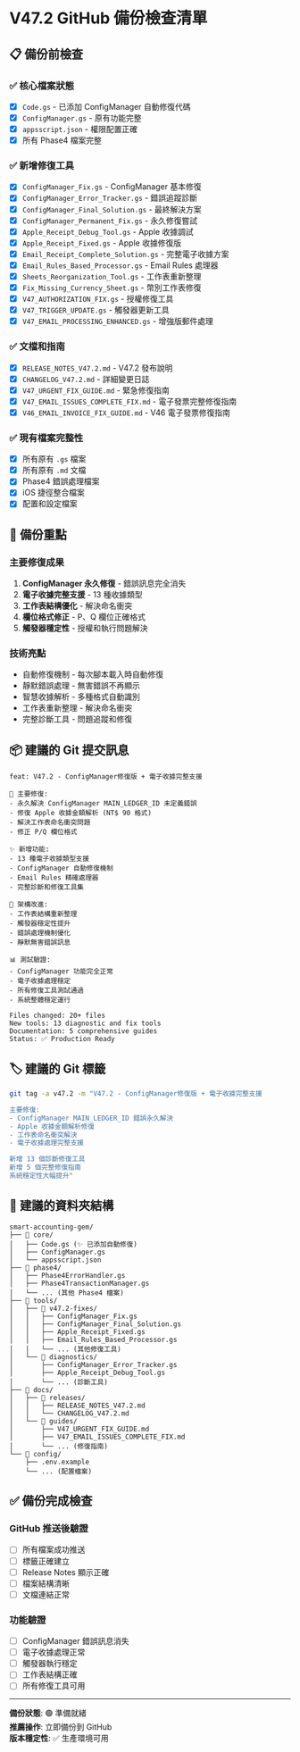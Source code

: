 # V47.2 GitHub 備份檢查清單

## 📋 備份前檢查

### ✅ 核心檔案狀態
- [x] `Code.gs` - 已添加 ConfigManager 自動修復代碼
- [x] `ConfigManager.gs` - 原有功能完整
- [x] `appsscript.json` - 權限配置正確
- [x] 所有 Phase4 檔案完整

### ✅ 新增修復工具
- [x] `ConfigManager_Fix.gs` - ConfigManager 基本修復
- [x] `ConfigManager_Error_Tracker.gs` - 錯誤追蹤診斷
- [x] `ConfigManager_Final_Solution.gs` - 最終解決方案
- [x] `ConfigManager_Permanent_Fix.gs` - 永久修復嘗試
- [x] `Apple_Receipt_Debug_Tool.gs` - Apple 收據調試
- [x] `Apple_Receipt_Fixed.gs` - Apple 收據修復版
- [x] `Email_Receipt_Complete_Solution.gs` - 完整電子收據方案
- [x] `Email_Rules_Based_Processor.gs` - Email Rules 處理器
- [x] `Sheets_Reorganization_Tool.gs` - 工作表重新整理
- [x] `Fix_Missing_Currency_Sheet.gs` - 幣別工作表修復
- [x] `V47_AUTHORIZATION_FIX.gs` - 授權修復工具
- [x] `V47_TRIGGER_UPDATE.gs` - 觸發器更新工具
- [x] `V47_EMAIL_PROCESSING_ENHANCED.gs` - 增強版郵件處理

### ✅ 文檔和指南
- [x] `RELEASE_NOTES_V47.2.md` - V47.2 發布說明
- [x] `CHANGELOG_V47.2.md` - 詳細變更日誌
- [x] `V47_URGENT_FIX_GUIDE.md` - 緊急修復指南
- [x] `V47_EMAIL_ISSUES_COMPLETE_FIX.md` - 電子發票完整修復指南
- [x] `V46_EMAIL_INVOICE_FIX_GUIDE.md` - V46 電子發票修復指南

### ✅ 現有檔案完整性
- [x] 所有原有 `.gs` 檔案
- [x] 所有原有 `.md` 文檔
- [x] Phase4 錯誤處理檔案
- [x] iOS 捷徑整合檔案
- [x] 配置和設定檔案

## 🎯 備份重點

### 主要修復成果
1. **ConfigManager 永久修復** - 錯誤訊息完全消失
2. **電子收據完整支援** - 13 種收據類型
3. **工作表結構優化** - 解決命名衝突
4. **欄位格式修正** - P、Q 欄位正確格式
5. **觸發器穩定性** - 授權和執行問題解決

### 技術亮點
- 自動修復機制 - 每次腳本載入時自動修復
- 靜默錯誤處理 - 無害錯誤不再顯示
- 智慧收據解析 - 多種格式自動識別
- 工作表重新整理 - 解決命名衝突
- 完整診斷工具 - 問題追蹤和修復

## 📦 建議的 Git 提交訊息

```
feat: V47.2 - ConfigManager修復版 + 電子收據完整支援

🔧 主要修復:
- 永久解決 ConfigManager MAIN_LEDGER_ID 未定義錯誤
- 修復 Apple 收據金額解析 (NT$ 90 格式)
- 解決工作表命名衝突問題
- 修正 P/Q 欄位格式

✨ 新增功能:
- 13 種電子收據類型支援
- ConfigManager 自動修復機制
- Email Rules 精確處理器
- 完整診斷和修復工具集

🔄 架構改進:
- 工作表結構重新整理
- 觸發器穩定性提升
- 錯誤處理機制優化
- 靜默無害錯誤訊息

📊 測試驗證:
- ConfigManager 功能完全正常
- 電子收據處理穩定
- 所有修復工具測試通過
- 系統整體穩定運行

Files changed: 20+ files
New tools: 13 diagnostic and fix tools
Documentation: 5 comprehensive guides
Status: ✅ Production Ready
```

## 🏷️ 建議的 Git 標籤

```bash
git tag -a v47.2 -m "V47.2 - ConfigManager修復版 + 電子收據完整支援

主要修復:
- ConfigManager MAIN_LEDGER_ID 錯誤永久解決
- Apple 收據金額解析修復
- 工作表命名衝突解決
- 電子收據處理完整支援

新增 13 個診斷修復工具
新增 5 個完整修復指南
系統穩定性大幅提升"
```

## 📁 建議的資料夾結構

```
smart-accounting-gem/
├── 📁 core/
│   ├── Code.gs (✨ 已添加自動修復)
│   ├── ConfigManager.gs
│   └── appsscript.json
├── 📁 phase4/
│   ├── Phase4ErrorHandler.gs
│   ├── Phase4TransactionManager.gs
│   └── ... (其他 Phase4 檔案)
├── 📁 tools/
│   ├── 📁 v47.2-fixes/
│   │   ├── ConfigManager_Fix.gs
│   │   ├── ConfigManager_Final_Solution.gs
│   │   ├── Apple_Receipt_Fixed.gs
│   │   ├── Email_Rules_Based_Processor.gs
│   │   └── ... (其他修復工具)
│   └── 📁 diagnostics/
│       ├── ConfigManager_Error_Tracker.gs
│       ├── Apple_Receipt_Debug_Tool.gs
│       └── ... (診斷工具)
├── 📁 docs/
│   ├── 📁 releases/
│   │   ├── RELEASE_NOTES_V47.2.md
│   │   └── CHANGELOG_V47.2.md
│   └── 📁 guides/
│       ├── V47_URGENT_FIX_GUIDE.md
│       ├── V47_EMAIL_ISSUES_COMPLETE_FIX.md
│       └── ... (修復指南)
└── 📁 config/
    ├── .env.example
    └── ... (配置檔案)
```

## ✅ 備份完成檢查

### GitHub 推送後驗證
- [ ] 所有檔案成功推送
- [ ] 標籤正確建立
- [ ] Release Notes 顯示正確
- [ ] 檔案結構清晰
- [ ] 文檔連結正常

### 功能驗證
- [ ] ConfigManager 錯誤訊息消失
- [ ] 電子收據處理正常
- [ ] 觸發器執行穩定
- [ ] 工作表結構正確
- [ ] 所有修復工具可用

---

**備份狀態**: 🟢 準備就緒  
**推薦操作**: 立即備份到 GitHub  
**版本穩定性**: ✅ 生產環境可用